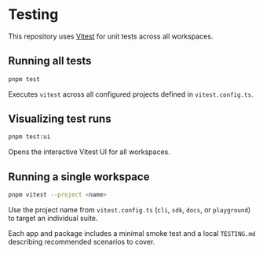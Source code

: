 # Testing

This repository uses [Vitest](https://vitest.dev/) for unit tests across all workspaces.

## Running all tests

```bash
pnpm test
```

Executes `vitest` across all configured projects defined in `vitest.config.ts`.

## Visualizing test runs

```bash
pnpm test:ui
```

Opens the interactive Vitest UI for all workspaces.

## Running a single workspace

```bash
pnpm vitest --project <name>
```

Use the project name from `vitest.config.ts` (`cli`, `sdk`, `docs`, or `playground`) to target an individual suite.

Each app and package includes a minimal smoke test and a local `TESTING.md` describing recommended scenarios to cover.
